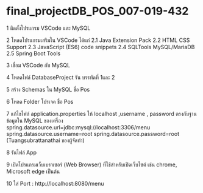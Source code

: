 # final_projectDB_POS_007-019-432
1 ติดตั้งโปรแกรม  VSCode และ MySQL

2 โหลดโปรแกรมเสริมใน VSCode ได้แก่
	2.1 Java Extension Pack
	2.2 HTML CSS Support
	2.3 JavaScript (ES6) code snippets
	2.4 SQLTools MySQL/MariaDB
	2.5 Spring Boot Tools
	
3 เชื่อม VSCode กับ MySQL 

4 โหลดไฟล์ DatabaseProject รัน บรรทัดที่ 1และ 2

5 สร้าง Schemas ใน MySQL ชื่อ Pos

6 โหลด Folder โปรเจค ชื่อ Pos

7 แก้ไขไฟล์ application.properties ให้ localhost ,username , password ตรงกับฐานข้อมูลใน MySQL ของเครื่อง
    spring.datasource.url=jdbc:mysql://localhost:3306/menu
    spring.datasource.username=root
    spring.datasource.password=root (Tuangsubrattanathai ของผู้จัดทำ)

8 รันไฟล์ App

9 เปิดโปรแกรมเว็บเบราเซอร์ (Web Browser) ที่ใช้สำหรับเปิดเว็บไซต์ เช่น chrome, Microsoft edge เป็นต้น

10 ใส่ Port :  http://localhost:8080/menu
